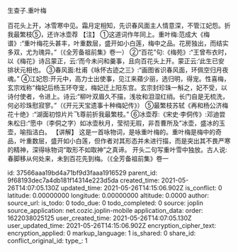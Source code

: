 生查子.重叶梅

百花头上开，冰雪寒中见。霜月定相知，先识春风面主人情意深，不管江妃怨。折
我最繁枝⑤，还许冰壶荐
【注】
①这道词作年同上。重叶梅:范成大《梅谱》:“重叶梅花头甚丰，叶重数层，盛开如小白莲，梅中之品。花房独出，而结实多双，尤为瑰异。”（《全芳备祖前集》卷一）
②“百花”句:《梅苑》:“王曾布衣时，以《梅花》诗吕蒙正，云:‘而今未问和羹事，且向百花头上开。蒙正云:‘此生已安排状元相也。
③春风面:杜甫《咏怀古迹之三》:“画图省识春风面，环佩空归月夜魂。”
④江妃怨:开元中，高力士出使事，见江来蘋少丽，选归明，得宠。性喜梅，玄宗戏称“梅妃后杨玉环夺宠，梅妃迁上阳东宫。玄宗封珍珠一斛之，妃不受，以诗付使者，令进上。诗云:“柳叶双眉久不描，浅妆和泪湿红绡。长门自是无梳洗，何必珍珠慰寂寥。”（《开元天宝遗事十种梅妃传》）
⑤最繁枝苏轼《再和杨公济梅花十绝》:“湖面初惊片片飞尊前折我最繁枝。”
⑥冰壶荐:《宋史·李侗传》:邓迪尝朱松日:“愿中（李侗之字）如冰壶秋月，莹彻无瑕，非吾曹所及”冰壶，盛冰的玉壶，喻指洁白。
【讲解】
这是一首咏物词，是咏重叶梅的。重叶梅是梅中的奇品，叶重数层，盛开如小白莲，但作者对其形态并未进行描，而是突出其不畏严寒的精神，深得咏物词“取形不如取神”之真谛。
开头二句写重叶雪中独放。古人说:春脚移从何处来，未到百花先到梅。（《全芳备祖前集》卷一

id: 37566aaa19bd4a71bf9d3faaa1916529
parent_id: 9f68193dec7a4db181f14314e223d5da
created_time: 2021-05-26T14:07:05.130Z
updated_time: 2021-05-26T14:15:06.902Z
is_conflict: 0
latitude: 0.00000000
longitude: 0.00000000
altitude: 0.0000
author: 
source_url: 
is_todo: 0
todo_due: 0
todo_completed: 0
source: joplin
source_application: net.cozic.joplin-mobile
application_data: 
order: 1622038025125
user_created_time: 2021-05-26T14:07:05.130Z
user_updated_time: 2021-05-26T14:15:06.902Z
encryption_cipher_text: 
encryption_applied: 0
markup_language: 1
is_shared: 0
share_id: 
conflict_original_id: 
type_: 1